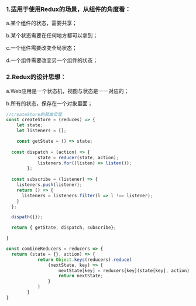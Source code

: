 ### 1.适用于使用Redux的场景，从组件的角度看：

a.某个组件的状态，需要共享；

b.某个状态需要在任何地方都可以拿到；

c.一个组件需要改变全局状态；

d.一个组件需要改变另一个组件的状态；

### 2.Redux的设计思想：

a.Web应用是一个状态机，视图与状态是一一对应的；

b.所有的状态，保存在一个对象里面；

```js
//createStore的简单实现
const createStore = (reduces) => {
	let state;
	let listeners = [];

	const getState = () => state;
  	
  const dispatch = (action) => {
    		state = reducer(state, action);
    		listeners.for((listen) => listen());
    	};
    	
  const subscribe = (listener) => {
    listeners.push(listener);
    return () => {
      listeners = listeners.filter(l => l !== listener);
    }
  };

  dispath({});

  return { getState, dispatch, subscribe};

}

const combineReducers = reducers => {
  return (state = {}, action) => {
    		return Object.keys(reducers).reduce(
    			(nextState, key) => {
    				nextState[key] = reducers[key](state[key], action);
    				return nextState;
    			}
    		)
    	}
}
```
